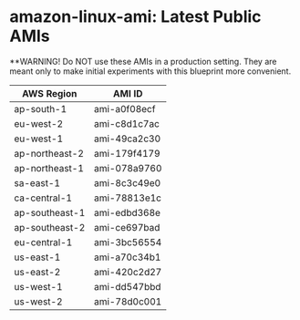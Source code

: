 # amazon-linux-ami: Latest Public AMIs

**WARNING! Do NOT use these AMIs in a production setting. They are meant only to make
    initial experiments with this blueprint more convenient.

| AWS Region | AMI ID |
| ---------- | ------ |
| ap-south-1 | ami-a0f08ecf |
| eu-west-2 | ami-c8d1c7ac |
| eu-west-1 | ami-49ca2c30 |
| ap-northeast-2 | ami-179f4179 |
| ap-northeast-1 | ami-078a9760 |
| sa-east-1 | ami-8c3c49e0 |
| ca-central-1 | ami-78813e1c |
| ap-southeast-1 | ami-edbd368e |
| ap-southeast-2 | ami-ce697bad |
| eu-central-1 | ami-3bc56554 |
| us-east-1 | ami-a70c34b1 |
| us-east-2 | ami-420c2d27 |
| us-west-1 | ami-dd547bbd |
| us-west-2 | ami-78d0c001 |
